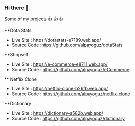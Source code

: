 ### Hi there 👋

Some of my projects 👍 👍 👍 

**Dota Stats
 - Live Site : https://dotastats-e7189.web.app/
 - Source Code :https://github.com/alpayoguz/dotaStats

**Shopself 
 - Live Site : https://e-commerce-e8711.web.app/
 - Source Code : https://github.com/alpayoguz/eCommerce

** Netflix Clone 
 - Live Site : https://netflix-clone-b26fb.web.app/
 - Source Code : https://github.com/alpayoguz/netflix-clone

**Dictionary 
 - Live Site : https://dictionary-a582b.web.app/
 - Source Code : https://github.com/alpayoguz/dictionary

